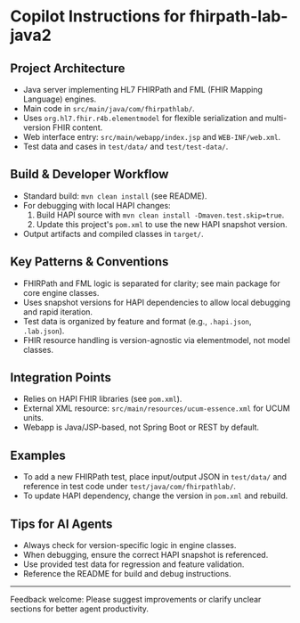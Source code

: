 # Copilot Instructions for fhirpath-lab-java2

## Project Architecture
- Java server implementing HL7 FHIRPath and FML (FHIR Mapping Language) engines.
- Main code in `src/main/java/com/fhirpathlab/`.
- Uses `org.hl7.fhir.r4b.elementmodel` for flexible serialization and multi-version FHIR content.
- Web interface entry: `src/main/webapp/index.jsp` and `WEB-INF/web.xml`.
- Test data and cases in `test/data/` and `test/test-data/`.

## Build & Developer Workflow
- Standard build: `mvn clean install` (see README).
- For debugging with local HAPI changes:
  1. Build HAPI source with `mvn clean install -Dmaven.test.skip=true`.
  2. Update this project's `pom.xml` to use the new HAPI snapshot version.
- Output artifacts and compiled classes in `target/`.

## Key Patterns & Conventions
- FHIRPath and FML logic is separated for clarity; see main package for core engine classes.
- Uses snapshot versions for HAPI dependencies to allow local debugging and rapid iteration.
- Test data is organized by feature and format (e.g., `.hapi.json`, `.lab.json`).
- FHIR resource handling is version-agnostic via elementmodel, not model classes.

## Integration Points
- Relies on HAPI FHIR libraries (see `pom.xml`).
- External XML resource: `src/main/resources/ucum-essence.xml` for UCUM units.
- Webapp is Java/JSP-based, not Spring Boot or REST by default.

## Examples
- To add a new FHIRPath test, place input/output JSON in `test/data/` and reference in test code under `test/java/com/fhirpathlab/`.
- To update HAPI dependency, change the version in `pom.xml` and rebuild.

## Tips for AI Agents
- Always check for version-specific logic in engine classes.
- When debugging, ensure the correct HAPI snapshot is referenced.
- Use provided test data for regression and feature validation.
- Reference the README for build and debug instructions.

---
Feedback welcome: Please suggest improvements or clarify unclear sections for better agent productivity.
